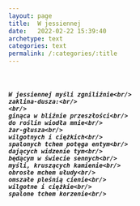 ```yaml
---
layout: page
title:  W jessiennej
date:   2022-02-22 15:39:40
archetype: text
categories: text
permalink: /:categories/:title
---
```

<br/>
<h5>
<p style="text-indent: 6%; ">

	W jessiennej myśli zgniliźnie<br/>
	zaklina-dusza:<br/>
	<br/>
	ginąca w bliźnie przeszłości<br/>
	do roślin wiodła mnie<br/>
	żar-głusza<br/>
	wilgotnych i ciężkich<br/>
	spalonych tchem potęga entym<br/>
	dających widzenie tym<br/>
	będącym w świecie sennych<br/>
	myśli, kruszących kamienie<br/>
	obrosłe mchem ułudy<br/>
	omszałe pleśnią cienie<br/>
	wilgotne i ciężkie<br/>
	spalone tchem korzenie<br/>
<br/>
